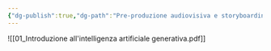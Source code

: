 ```yaml
---
{"dg-publish":true,"dg-path":"Pre-produzione audiovisiva e storyboarding con l’IA/01_Introduzione all'intelligenza artificiale generativa.md","permalink":"/pre-produzione-audiovisiva-e-storyboarding-con-l-ia/01-introduzione-all-intelligenza-artificiale-generativa/"}
---
```


![[01_Introduzione all'intelligenza artificiale generativa.pdf]]